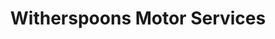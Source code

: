 ---
title: "Witherspoons Motor Services"
url: /edinburgh/witherspoons-motor-services/
shop: car repair
---
